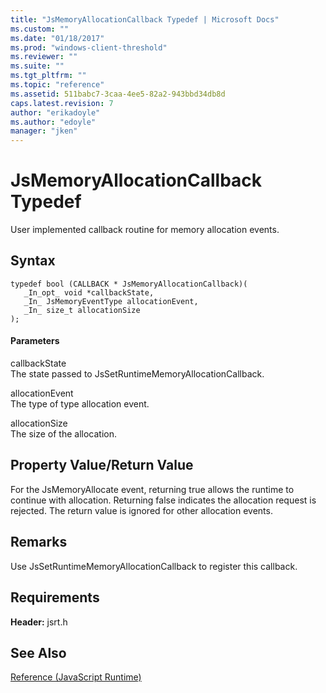 ```yaml
---
title: "JsMemoryAllocationCallback Typedef | Microsoft Docs"
ms.custom: ""
ms.date: "01/18/2017"
ms.prod: "windows-client-threshold"
ms.reviewer: ""
ms.suite: ""
ms.tgt_pltfrm: ""
ms.topic: "reference"
ms.assetid: 511babc7-3caa-4ee5-82a2-943bbd34db8d
caps.latest.revision: 7
author: "erikadoyle"
ms.author: "edoyle"
manager: "jken"
---
```

# JsMemoryAllocationCallback Typedef
User implemented callback routine for memory allocation events.  
  
## Syntax  
  
```  
typedef bool (CALLBACK * JsMemoryAllocationCallback)(  
   _In_opt_ void *callbackState,  
   _In_ JsMemoryEventType allocationEvent,  
   _In_ size_t allocationSize  
);  
```  
  
#### Parameters  
 callbackState  
 The state passed to JsSetRuntimeMemoryAllocationCallback.  
  
 allocationEvent  
 The type of type allocation event.  
  
 allocationSize  
 The size of the allocation.  
  
## Property Value/Return Value  
 For the JsMemoryAllocate event, returning true allows the runtime to continue with allocation. Returning false indicates the allocation request is rejected. The return value is ignored for other allocation events.  
  
## Remarks  
 Use JsSetRuntimeMemoryAllocationCallback to register this callback.  
  
## Requirements  
 **Header:** jsrt.h  
  
## See Also  
 [Reference (JavaScript Runtime)](../chakra-hosting/reference-javascript-runtime.md)